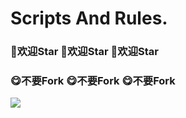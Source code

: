 # Scripts And Rules.

### 🤩欢迎Star 🤩欢迎Star 🤩欢迎Star

### 😋不要Fork 😋不要Fork 😋不要Fork

![](https://raw.githubusercontent.com/Centralmatrix3/Scripts-Rules/Master/Matrix-icon/Matrix/D-001.JPG)